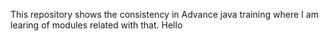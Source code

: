 This repository shows the consistency in Advance java training where I am learing of modules related with that.
Hello